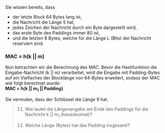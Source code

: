 Sie wissen bereits, dass
- der letzte Block 64 Bytes lang ist,
- die Nachricht die Länge 5 hat,
- jedes Zeichen der Nachricht durch ein Byte dargestellt wird,
- das erste Byte des Paddings immer 80 ist,
- und die letzten 8 Bytes, welche für die Länge L (Bits) der Nachricht reserviert sind.

### MAC = h(k || m)
Nun betrachten wir die Berechnung des MAC. Bevor die Hashfunktion die Eingabe-Nachricht (k || m) verarbeitet, 
wird die Eingabe mit Padding-Bytes auf ein Vielfaches der Blocklänge von 64-Bytes erweitert, sodass der MAC wie folgt berechnet wurde:<br>
**MAC = h(k || m<sub>1</sub> || Padding)**

Sie vermuten, dass der Schlüssel die Länge 9 hat.

>11) Wie lautet die Längenangabe am Ende des Paddings für die Nachricht k || m<sub>1</sub> (hexadezimal)?

>12) Welche Länge (Bytes) hat das Padding insgesamt?